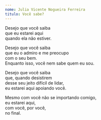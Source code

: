 ```yaml
---
nome: Julia Vicente Nogueira Ferreira
titulo: Você sabe?
---
```


<p>
    Desejo que você saiba <br>
    que eu estarei aqui <br>
    quando ela não estiver.
</p>

<p>
    Desejo que você saiba <br>
    que eu o admiro e me preocupo <br>
    com o seu bem. <br>
    Enquanto isso, você nem sabe quem eu sou.
</p>

<p>
    Desejo que você saiba <br>
    que, quando desistirem <br>
    desse seu jeito difícil de lidar, <br>
    eu estarei aqui apoiando você.
</p>

<p>
    Mesmo com você não se importando comigo, <br>
    eu estarei aqui, <br>
    com você, por você, <br>
    no final.
</p>

